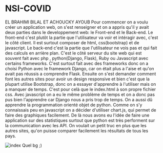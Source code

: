 # NSI-COVID
EL BRAHIMI BILAL ET ACHOUCKY AYOUB
Pour commencer on a voulu créer un application web, on s'est renseigner et on a appris qu'il y avait deux parties dans le developpement web: le Front-end et le Back-end. Le front-end c'est plutôt la partie que l'utilisateur va voir et intéragir avec, c'est le côté client. Il est surtout composer de html, css(bootstrap) et de javascript. Le back-end c'est la partie que l'utilisateur ne vois pas et qui fait des calculs en arrière plan. C'est le côté serveur du site web qui est souvent fait avec php , python(Django, Flask), Ruby ou Javascript avec certains frameworks. C'est surtout fait avec des frameworks donc on a choisi Python avec le framework Django, car on était plus a l'aise et qu'on avait pas réussis a comprendre Flask. Ensuite on s'est demander comment font les autres sites pour avoir un design responsive et bien c'est que la plupart utilise Bootstrap, donc on a essayer d'apprendre à l'utiliser mais on a manquer de temps. C'est pour celà que le index.html à son propre fichier css. Avec javascript on a eu le même problème de temps et on a donc pas pus bien l'apprendre car Django nous a pris trop de temps. On a aussi dû apprendre la programmation orienté objet de python. Comme on s'y connaissais peu en javascript on a décider d'utiliser chart.js, qui permet de faire des graphiques facilement. De là nous avons eu l'idée de faire une application sur des statistiques surtout que python est très performent sur la communication avec les API. On voulait un petit truc en plus que les autres sites, qu'on puisse comparer facilement les résultats de tous les pays.

![index](https://user-images.githubusercontent.com/49432032/116346885-65ae3180-a7eb-11eb-9313-c09457fc65a8.png)
Quel bg ;)
